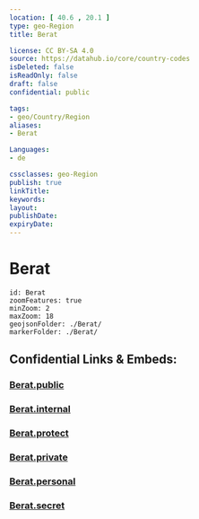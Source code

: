 ```yaml
---
location: [ 40.6 , 20.1 ] 
type: geo-Region
title: Berat

license: CC BY-SA 4.0
source: https://datahub.io/core/country-codes
isDeleted: false
isReadOnly: false
draft: false
confidential: public

tags:
- geo/Country/Region
aliases:
- Berat

Languages:
- de

cssclasses: geo-Region
publish: true
linkTitle: 
keywords: 
layout: 
publishDate: 
expiryDate: 
---
```


# Berat

```leaflet
id: Berat
zoomFeatures: true 
minZoom: 2 
maxZoom: 18
geojsonFolder: ./Berat/
markerFolder: ./Berat/
```


## Confidential Links & Embeds: 

### [Berat.public](/_public/\Earth\Continent\Europe\Europe~South\Albania\Counties~AlbaniaBerat.public.md) 

### [Berat.internal](/_internal/\Earth\Continent\Europe\Europe~South\Albania\Counties~AlbaniaBerat.internal.md) 

### [Berat.protect](/_protect/\Earth\Continent\Europe\Europe~South\Albania\Counties~AlbaniaBerat.protect.md) 

### [Berat.private](/_private/\Earth\Continent\Europe\Europe~South\Albania\Counties~AlbaniaBerat.private.md) 

### [Berat.personal](/_personal/\Earth\Continent\Europe\Europe~South\Albania\Counties~AlbaniaBerat.personal.md) 

### [Berat.secret](/_secret/\Earth\Continent\Europe\Europe~South\Albania\Counties~AlbaniaBerat.secret.md)

